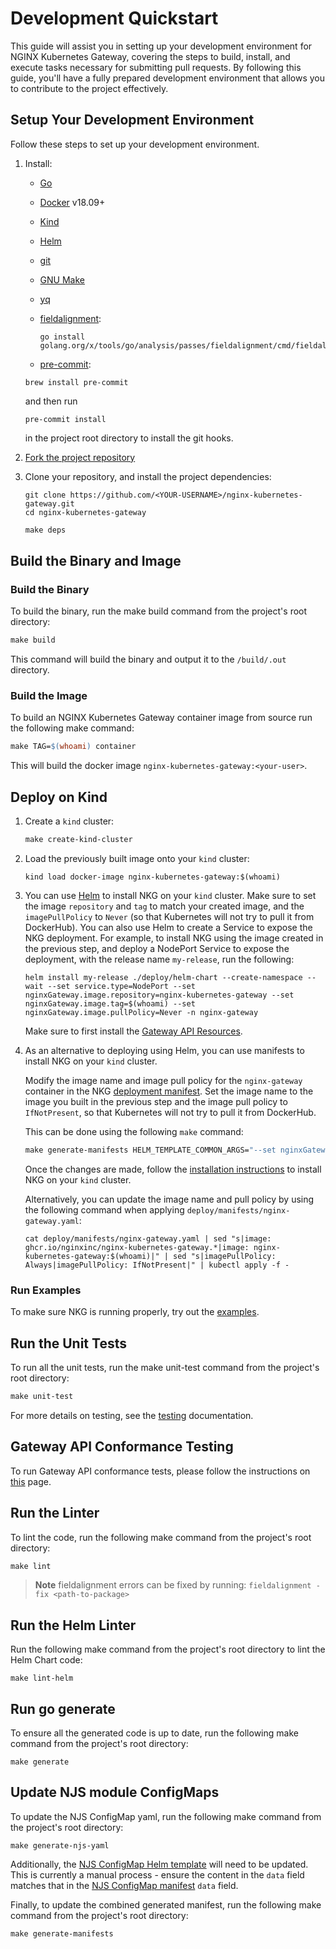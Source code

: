 # Development Quickstart

This guide will assist you in setting up your development environment for NGINX Kubernetes Gateway, covering the steps
to build, install, and execute tasks necessary for submitting pull requests. By following this guide, you'll have a
fully prepared development environment that allows you to contribute to the project effectively.

## Setup Your Development Environment

Follow these steps to set up your development environment.

1. Install:
    - [Go](https://golang.org/doc/install)
    - [Docker](https://docs.docker.com/get-docker/) v18.09+
    - [Kind](https://kind.sigs.k8s.io/docs/user/quick-start/)
    - [Helm](https://helm.sh/docs/intro/quickstart/#install-helm)
    - [git](https://git-scm.com/)
    - [GNU Make](https://www.gnu.org/software/software.html)
    - [yq](https://github.com/mikefarah/yq/#install)
    - [fieldalignment](https://pkg.go.dev/golang.org/x/tools/go/analysis/passes/fieldalignment):

      ```shell
      go install golang.org/x/tools/go/analysis/passes/fieldalignment/cmd/fieldalignment@latest
      ```

    - [pre-commit](https://pre-commit.com/#install):

     ```shell
     brew install pre-commit
     ```

     and then run

     ```shell
     pre-commit install
     ```

     in the project root directory to install the git hooks.

2. [Fork the project repository](https://github.com/nginxinc/nginx-kubernetes-gateway/fork)
3. Clone your repository, and install the project dependencies:

   ```shell
   git clone https://github.com/<YOUR-USERNAME>/nginx-kubernetes-gateway.git
   cd nginx-kubernetes-gateway
   ```

   ```makefile
   make deps
   ```

## Build the Binary and Image

### Build the Binary

To build the binary, run the make build command from the project's root directory:

```makefile
make build
```

This command will build the binary and output it to the `/build/.out` directory.

### Build the Image

To build an NGINX Kubernetes Gateway container image from source run the following make command:

```makefile
make TAG=$(whoami) container
```

This will build the docker image `nginx-kubernetes-gateway:<your-user>`.

## Deploy on Kind

1. Create a `kind` cluster:

   ```makefile
   make create-kind-cluster
   ```

2. Load the previously built image onto your `kind` cluster:

   ```shell
   kind load docker-image nginx-kubernetes-gateway:$(whoami)
   ```

3. You can use [Helm](/deploy/helm-chart/README.md) to install NKG on your `kind` cluster. Make sure to set the image
   `repository` and `tag` to match your created image, and the `imagePullPolicy` to `Never` (so that Kubernetes will not
   try to pull it from DockerHub). You can also use Helm to create a Service to expose the NKG deployment. For example,
   to install NKG using the image created in the previous step, and deploy a NodePort Service to expose the deployment,
   with the release name `my-release`, run the following:

   ```shell
   helm install my-release ./deploy/helm-chart --create-namespace --wait --set service.type=NodePort --set nginxGateway.image.repository=nginx-kubernetes-gateway --set nginxGateway.image.tag=$(whoami) --set nginxGateway.image.pullPolicy=Never -n nginx-gateway
   ```

   Make sure to first install the
   [Gateway API Resources](/deploy/helm-chart/README.md#installing-the-gateway-api-resources).

4. As an alternative to deploying using Helm, you can use manifests to install  NKG on your `kind` cluster.

   Modify the image name and image pull policy for the `nginx-gateway` container in the NKG
   [deployment manifest](/deploy/manifests/nginx-gateway.yaml). Set the image name to the image you built in the
   previous step and the image pull policy to `IfNotPresent`, so that Kubernetes will not try to pull it from DockerHub.

   This can be done using the following `make` command:

   ```makefile
   make generate-manifests HELM_TEMPLATE_COMMON_ARGS="--set nginxGateway.image.repository=nginx-kubernetes-gateway --set nginxGateway.image.tag=$(whoami) --set nginxGateway.image.pullPolicy=Never"
   ```

   Once the changes are made, follow the [installation instructions](/docs/installation.md) to install NKG on your
   `kind` cluster.

   Alternatively, you can update the image name and pull policy by using the following command when applying
   `deploy/manifests/nginx-gateway.yaml`:

   ```shell
   cat deploy/manifests/nginx-gateway.yaml | sed "s|image: ghcr.io/nginxinc/nginx-kubernetes-gateway.*|image: nginx-kubernetes-gateway:$(whoami)|" | sed "s|imagePullPolicy: Always|imagePullPolicy: IfNotPresent|" | kubectl apply -f -
   ```

### Run Examples

To make sure NKG is running properly, try out the [examples](/examples).

## Run the Unit Tests

To run all the unit tests, run the make unit-test command from the project's root directory:

```makefile
make unit-test
```

For more details on testing, see the [testing](/docs/developer/testing.md) documentation.

## Gateway API Conformance Testing

To run Gateway API conformance tests, please follow the instructions on [this](/conformance/README.md) page.

## Run the Linter

To lint the code, run the following make command from the project's root directory:

```makefile
make lint
```

> **Note**
> fieldalignment errors can be fixed by running: `fieldalignment -fix <path-to-package>`

## Run the Helm Linter

Run the following make command from the project's root directory to lint the Helm Chart code:

```shell
make lint-helm
```

## Run go generate

To ensure all the generated code is up to date, run the following make command from the project's root directory:

```shell
make generate
```

## Update NJS module ConfigMaps

To update the NJS ConfigMap yaml, run the following make command from the project's root directory:

```shell
make generate-njs-yaml
```

Additionally, the [NJS ConfigMap Helm template](/deploy/helm-chart/templates/njs-modules.yaml) will need to be updated.
This is currently a manual process - ensure the content in the `data` field matches that in the
[NJS ConfigMap manifest](/deploy/manifests/njs-modules.yaml) `data` field.

Finally, to update the combined generated manifest, run the following make command from the project's root directory:

```shell
make generate-manifests
```
